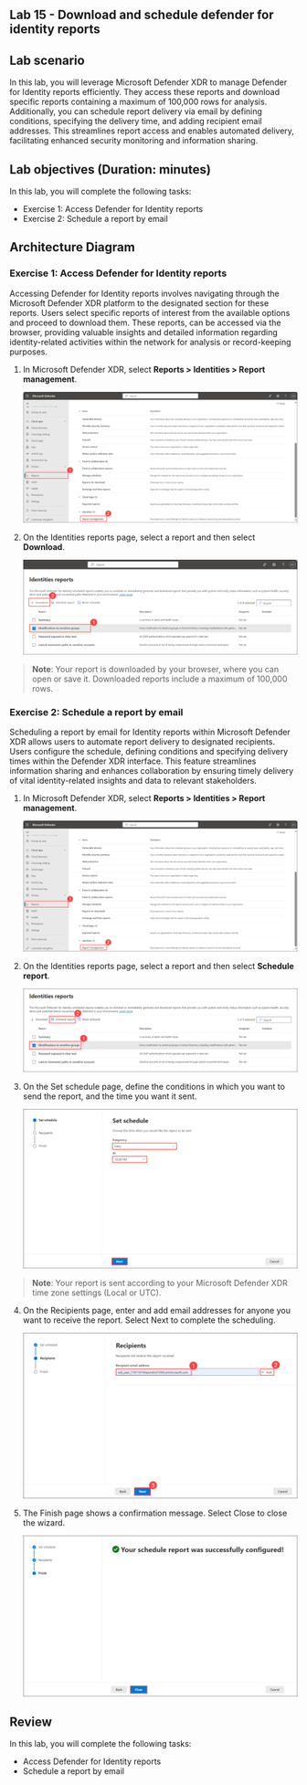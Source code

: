 ## Lab 15 - Download and schedule defender for identity reports 

## Lab scenario

In this lab, you will leverage Microsoft Defender XDR to manage Defender for Identity reports efficiently. They access these reports and download specific reports containing a maximum of 100,000 rows for analysis. Additionally, you can schedule report delivery via email by defining conditions, specifying the delivery time, and adding recipient email addresses. This streamlines report access and enables automated delivery, facilitating enhanced security monitoring and information sharing.

## Lab objectives (Duration: minutes)


In this lab, you will complete the following tasks:
- Exercise 1: Access Defender for Identity reports
- Exercise 2: Schedule a report by email

## Architecture Diagram

### Exercise 1: Access Defender for Identity reports

Accessing Defender for Identity reports involves navigating through the Microsoft Defender XDR platform to the designated section for these reports. Users select specific reports of interest from the available options and proceed to download them. These reports, can be accessed via the browser, providing valuable insights and detailed information regarding identity-related activities within the network for analysis or record-keeping purposes.

1. In Microsoft Defender XDR, select **Reports > Identities > Report management**.

   ![Picture 1](../Media/download1.png)

2. On the Identities reports page, select a report and then select **Download**.

   ![Picture 1](../Media/download2.png)

>**Note**: Your report is downloaded by your browser, where you can open or save it. Downloaded reports include a maximum of 100,000 rows.

### Exercise 2: Schedule a report by email

Scheduling a report by email for Identity reports within Microsoft Defender XDR allows users to automate report delivery to designated recipients. Users configure the schedule, defining conditions and specifying delivery times within the Defender XDR interface. This feature streamlines information sharing and enhances collaboration by ensuring timely delivery of vital identity-related insights and data to relevant stakeholders.

1. In Microsoft Defender XDR, select **Reports > Identities > Report management**.

   ![Picture 1](../Media/download1.png)

2. On the Identities reports page, select a report and then select **Schedule report**.

   ![Picture 1](../Media/schedule1.png)

3. On the Set schedule page, define the conditions in which you want to send the report, and the time you want it sent.

   ![Picture 1](../Media/schedule2.png)

>**Note**: Your report is sent according to your Microsoft Defender XDR time zone settings (Local or UTC).

4. On the Recipients page, enter and add email addresses for anyone you want to receive the report. Select Next to complete the scheduling.

   ![Picture 1](../Media/schedule3.png)

5. The Finish page shows a confirmation message. Select Close to close the wizard.

   ![Picture 1](../Media/schedule4.png)

## Review
In this lab, you will complete the following tasks:
- Access Defender for Identity reports
- Schedule a report by email
